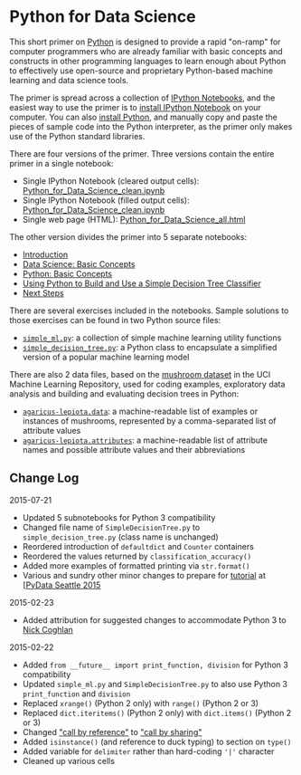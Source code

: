 # Python for Data Science

This short primer on [Python](http://www.python.org/) is designed to provide a rapid "on-ramp" for computer programmers who are already familiar with basic concepts and constructs in other programming languages to learn enough about Python to effectively use open-source and proprietary Python-based machine learning and data science tools.

The primer is spread across a collection of [IPython Notebooks](http://ipython.org/notebook.html), and the easiest way to use the primer is to [install IPython Notebook](http://ipython.org/install.html) on your computer. You can also [install Python](https://www.python.org/downloads/), and manually copy and paste the pieces of sample code into the Python interpreter, as the primer only makes use of the Python standard libraries.

There are four versions of the primer. Three versions contain the entire primer in a single notebook:

* Single IPython Notebook (cleared output cells): [Python_for_Data_Science_clean.ipynb](Python_for_Data_Science_clean.ipynb)
* Single IPython Notebook (filled output cells): [Python_for_Data_Science_clean.ipynb](Python_for_Data_Science_all.ipynb)
* Single web page (HTML): [Python_for_Data_Science_all.html](Python_for_Data_Science_all.html)

The other version divides the primer into 5 separate notebooks:

* [Introduction](1_Introduction.ipynb)
* [Data Science: Basic Concepts](2_Data_Science_Basic_Concepts.ipynb)
* [Python: Basic Concepts](3_Python_Basic_Concepts.ipynb)
* [Using Python to Build and Use a Simple Decision Tree Classifier](4_Python_Simple_Decision_Tree.ipynb)
* [Next Steps](5_Next_Steps.ipynb)

There are several exercises included in the notebooks. Sample solutions to those exercises can be found in two Python source files:

* [`simple_ml.py`](simple_ml.py): a collection of simple machine learning utility functions
* [`simple_decision_tree.py`](simple_decision_tree.py): a Python class to encapsulate a simplified version of a popular machine learning model

There are also 2 data files, based on the [mushroom dataset](https://archive.ics.uci.edu/ml/datasets/Mushroom) in the UCI Machine Learning Repository, used for coding examples, exploratory data analysis and building and evaluating decision trees in Python:

* [`agaricus-lepiota.data`](agaricus-lepiota.data): a machine-readable list of examples or instances of mushrooms, represented by a comma-separated list of attribute values
* [`agaricus-lepiota.attributes`](agaricus-lepiota.attributes): a machine-readable list of attribute names and possible attribute values and their abbreviations

## Change Log

2015-07-21

* Updated 5 subnotebooks for Python 3 compatibility
* Changed file name of `SimpleDecisionTree.py` to `simple_decision_tree.py` (class name is unchanged)
* Reordered introduction of `defaultdict` and `Counter` containers
* Reordered the values returned by `classification_accuracy()`
* Added more examples of formatted printing via `str.format()`
* Various and sundry other minor changes to prepare for [tutorial](http://seattle.pydata.org/schedule/presentation/8/) at [[PyData Seattle 2015](http://seattle.pydata.org/)

2015-02-23

* Added attribution for suggested changes to accommodate Python 3 to [Nick Coghlan](https://twitter.com/ncoghlan_dev)

2015-02-22

* Added `from __future__ import print_function, division` for Python 3 compatibility
* Updated `simple_ml.py` and `SimpleDecisionTree.py` to also use Python 3 `print_function` and `division`
* Replaced `xrange()` (Python 2 only) with `range()` (Python 2 or 3)
* Replaced `dict.iteritems()` (Python 2 only) with `dict.items()` (Python 2 or 3)
* Changed ["call by reference"](https://en.wikipedia.org/wiki/Evaluation_strategy#Call_by_reference) to ["call by sharing"](https://en.wikipedia.org/wiki/Evaluation_strategy#Call_by_sharing)
* Added `isinstance()` (and reference to duck typing) to section on `type()`
* Added variable for `delimiter` rather than hard-coding `'|'` character
* Cleaned up various cells